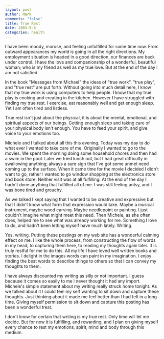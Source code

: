 ```yaml
--- 
layout: post
author: Mark
comments: "false"
title: True Rest
date: 2003-9-6
categories: health
---
```

I have been moody, morose, and feeling unfulfilled for some time now. From outward appearances my world is going in all the right directions. My employment situation is headed in a good direction, our finances are back under control. I have the love and companionship of a wonderful, beautiful woman; who is my friend as well as my true love. But at the end of the day I am not satisfied.

In the book "Messages from Michael" the ideas of "true work", "true play", and "true rest" are put forth. Without going into much detail here, I know that my true work is using computers to help people. I know that my true play is cooking and creating in the kitchen. However I have struggled with finding my true rest. I exercise, eat reasonably well and get enough sleep. Yet I am often tired and listless.

True rest isn't just about the physical, it is about the mental, emotional, and spiritual aspects of our beings. Getting enough sleep and taking care of your physical body isn't enough. You have to feed your spirit, and give voice to your emotions too.

Michele and I talked about all this this evening. Today was my day to do what ever I wanted to take care of me. Originally I wanted to go to the movies. We spent the morning doing some household chores and then had a swim in the pool. Later we tried lunch out, but I had great difficulty in swallowing anything; always a sure sign that I've got some unmet need coming up to the surface. When it came time for the movie I decided I didn't want to go, rather I wanted to go window shopping at the electronics store and book store. Neither visit was at all fulfilling. At the end of the day I hadn't done anything that fulfilled all of me. I was still feeling antsy, and I was bone tired and grouchy.

As we talked I kept saying that I wanted to be creative and expressive but that I didn't know what form that expression would take. Maybe a musical instrument, maybe wood carving. Maybe needlepoint or painting. I just couldn't imagine what might meet this need. Then Michele, as she often does, helped me to see what was already working for me. Something I love to do, and hadn't been letting myself have much lately. Writing.

Yes, writing. Putting these postings on my web site has a wonderful calming effect on me. I like the whole process, from constructing the flow of words in my head, to capturing them here, to reading my thoughts again later. It is truly restful for me to do this. All my life I have loved well written books and stories. I delight in the images words can paint in my imagination. I enjoy finding the best words to describe things to others so that I can convey my thoughts to them.

I have always discounted my writing as silly or not important. I guess because it comes so easily to me I never thought it had any import. Michele's simple statement about my writing really struck home tonight. As we talked about it I could feel my self wanting to sit down and capture these thoughts. Just thinking about it made me feel better than I had felt in a long time. Giving myself permission to sit down and capture this posting has been a wonderful treat.

I don't know for certain that writing is my true rest. Only time will let me decide. But for now it is fulfilling, and rewarding, and I plan on giving myself every chance to rest my emotions, spirit, mind and body through this medium.
